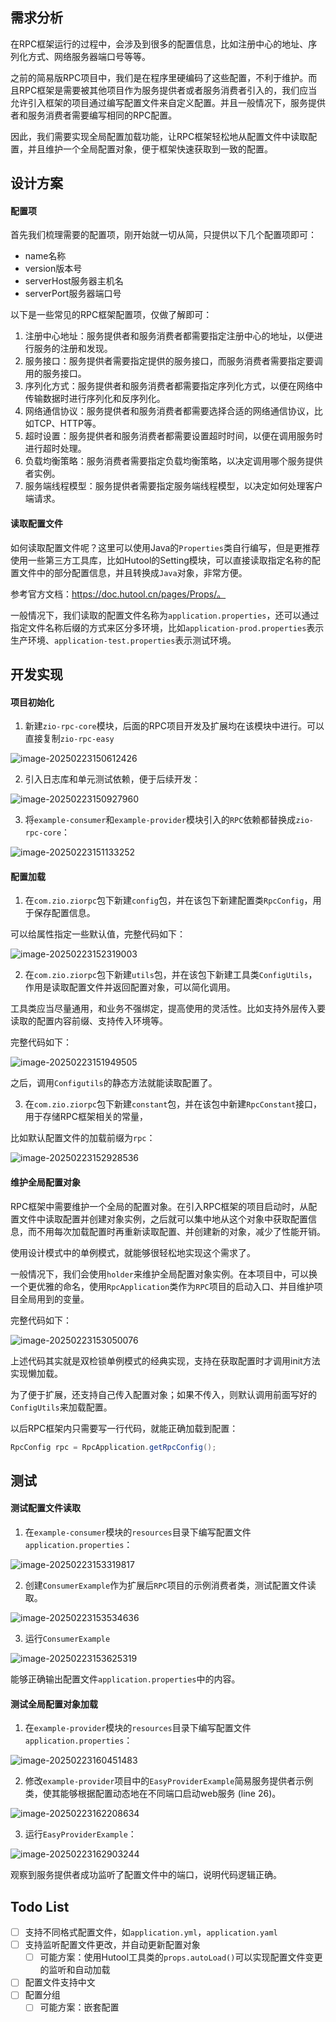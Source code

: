 ## 需求分析

在RPC框架运行的过程中，会涉及到很多的配置信息，比如注册中心的地址、序列化方式、网络服务器端口号等等。

之前的简易版RPC项目中，我们是在程序里硬编码了这些配置，不利于维护。而且RPC框架是需要被其他项目作为服务提供者或者服务消费者引入的，我们应当允许引入框架的项目通过编写配置文件来自定义配置。并且一般情况下，服务提供者和服务消费者需要编写相同的RPC配置。

因此，我们需要实现全局配置加载功能，让RPC框架轻松地从配置文件中读取配置，并且维护一个全局配置对象，便于框架快速获取到一致的配置。

  

## 设计方案

#### 配置项

首先我们梳理需要的配置项，刚开始就一切从简，只提供以下几个配置项即可：

- name名称
- version版本号
- serverHost服务器主机名
- serverPort服务器端口号



以下是一些常见的RPC框架配置项，仅做了解即可：

1. 注册中心地址：服务提供者和服务消费者都需要指定注册中心的地址，以便进行服务的注册和发现。
2. 服务接口：服务提供者需要指定提供的服务接口，而服务消费者需要指定要调用的服务接口。
3. 序列化方式：服务提供者和服务消费者都需要指定序列化方式，以便在网络中传输数据时进行序列化和反序列化。
4. 网络通信协议：服务提供者和服务消费者都需要选择合适的网络通信协议，比如TCP、HTTP等。
5. 超时设置：服务提供者和服务消费者都需要设置超时时间，以便在调用服务时进行超时处理。
6. 负载均衡策略：服务消费者需要指定负载均衡策略，以决定调用哪个服务提供者实例。
7. 服务端线程模型：服务提供者需要指定服务端线程模型，以决定如何处理客户端请求。

  

#### 读取配置文件

如何读取配置文件呢？这里可以使用Java的`Properties`类自行编写，但是更推荐使用一些第三方工具库，比如Hutool的Setting模块，可以直接读取指定名称的配置文件中的部分配置信息，并且转换成`Java`对象，非常方便。

参考官方文档：https://doc.hutool.cn/pages/Props/。

一般情况下，我们读取的配置文件名称为`application.properties`，还可以通过指定文件名称后缀的方式来区分多环境，比如`application-prod.properties`表示生产环境、`application-test.properties`表示测试环境。



## 开发实现

#### 项目初始化

1.   新建`zio-rpc-core`模块，后面的RPC项目开发及扩展均在该模块中进行。可以直接复制`zio-rpc-easy`

![image-20250223150612426](..\assets\image-20250223150612426.png)

2.   引入日志库和单元测试依赖，便于后续开发：

![image-20250223150927960](..\assets\image-20250223150927960.png)

3.   将`example-consumer`和`example-provider`模块引入的`RPC`依赖都替换成`zio-rpc-core`：

![image-20250223151133252](..\assets\image-20250223151133252.png)

#### 配置加载

1.   在`com.zio.ziorpc`包下新建`config`包，并在该包下新建配置类`RpcConfig`，用于保存配置信息。

可以给属性指定一些默认值，完整代码如下：

![image-20250223152319003](..\assets\image-20250223152319003.png)

2.   在`com.zio.ziorpc`包下新建`utils`包，并在该包下新建工具类`ConfigUtils`，作用是读取配置文件并返回配置对象，可以简化调用。

工具类应当尽量通用，和业务不强绑定，提高使用的灵活性。比如支持外层传入要读取的配置内容前缀、支持传入环境等。

完整代码如下：

![image-20250223151949505](..\assets\image-20250223151949505.png)

之后，调用`Configutils`的静态方法就能读取配置了。

3.   在`com.zio.ziorpc`包下新建`constant`包，并在该包中新建`RpcConstant`接口，用于存储RPC框架相关的常量，

比如默认配置文件的加载前缀为`rpc`：

![image-20250223152928536](..\assets\image-20250223152928536.png)

#### 维护全局配置对象

RPC框架中需要维护一个全局的配置对象。在引入RPC框架的项目启动时，从配置文件中读取配置并创建对象实例，之后就可以集中地从这个对象中获取配置信息，而不用每次加载配置时再重新读取配置、并创建新的对象，减少了性能开销。

使用设计模式中的单例模式，就能够很轻松地实现这个需求了。

一般情况下，我们会使用`holder`来维护全局配置对象实例。在本项目中，可以换一个更优雅的命名，使用`RpcApplication`类作为`RPC`项目的启动入口、并目维护项目全局用到的变量。

完整代码如下：

![image-20250223153050076](..\assets\image-20250223153050076.png)

上述代码其实就是双检锁单例模式的经典实现，支持在获取配置时才调用init方法实现懒加载。

为了便于扩展，还支持自己传入配置对象；如果不传入，则默认调用前面写好的`ConfigUtils`来加载配置。

以后RPC框架内只需要写一行代码，就能正确加载到配置：

```java
RpcConfig rpc = RpcApplication.getRpcConfig();
```



## 测试

#### 测试配置文件读取

1.   在`example-consumer`模块的`resources`目录下编写配置文件` application.properties `：

![image-20250223153319817](..\assets\image-20250223153319817.png)

2.   创建`ConsumerExample`作为扩展后`RPC`项目的示例消费者类，测试配置文件读取。

![image-20250223153534636](..\assets\image-20250223153534636.png)

3.   运行`ConsumerExample`

![image-20250223153625319](..\assets\image-20250223153625319.png)

能够正确输出配置文件`application.properties`中的内容。

#### 测试全局配置对象加载

1.   在`example-provider`模块的`resources`目录下编写配置文件` application.properties `：

![image-20250223160451483](..\assets\image-20250223160451483.png)

2.   修改`example-provider`项目中的`EasyProviderExample`简易服务提供者示例类，使其能够根据配置动态地在不同端口启动web服务 (line 26)。

![image-20250223162208634](..\assets\image-20250223162208634.png)

3.    运行`EasyProviderExample`：

![image-20250223162903244](..\assets\image-20250223162903244.png)

观察到服务提供者成功监听了配置文件中的端口，说明代码逻辑正确。



## Todo List

-   [ ] 支持不同格式配置文件，如`application.yml`，`application.yaml`
-   [ ] 支持监听配置文件更改，并自动更新配置对象
    -   [ ] 可能方案：使用Hutool工具类的`props.autoLoad()`可以实现配置文件变更的监听和自动加载
-   [ ] 配置文件支持中文
-   [ ] 配置分组
    -   [ ] 可能方案：嵌套配置
